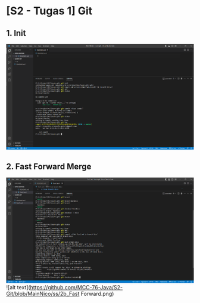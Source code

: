 # [S2 - Tugas 1] Git

## 1. Init

![alt text](https://github.com/MCC-76-Java/S2-Git/blob/MainNico/ss/1_init.png)

## 2. Fast Forward Merge

![alt text](https://github.com/MCC-76-Java/S2-Git/blob/MainNico/ss/2a_Fast%20Forward.png)
![alt text](https://github.com/MCC-76-Java/S2-Git/blob/MainNico/ss/2b_Fast Forward.png)
